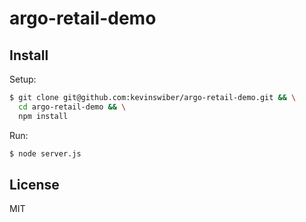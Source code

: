 # argo-retail-demo

## Install

Setup:

```bash
$ git clone git@github.com:kevinswiber/argo-retail-demo.git && \
  cd argo-retail-demo && \
  npm install
```

Run:

```bash
$ node server.js
```

## License

MIT
